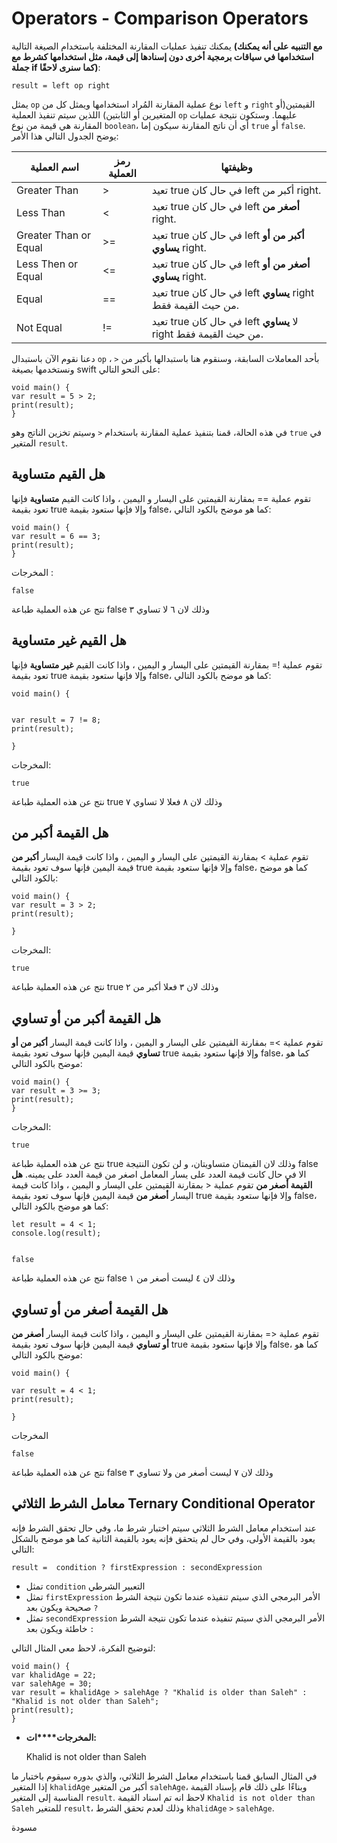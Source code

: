 # Operators - Comparison Operators
يمكنك تنفيذ عمليات المقارنة المختلفة باستخدام الصيغة التالية **(****مع التنبيه على أنه يمكنك استخدامها في سياقات برمجية أخرى دون إسنادها إلى قيمة، مثل استخدامها كشرط مع جملة if كما سنرى لاحقًا****)**:


    result = left op right

 يمثل `op` نوع عملية المقارنة المُراد استخدامها ويمثل كل من `left` و `right` القيمتين(أو المتغيرين أو الثابتين) اللذين سيتم تنفيذ العملية `op` عليهما. وستكون نتيجة عمليات المقارنة هي قيمة من نوع `boolean`، أي أن ناتج المقارنة سيكون إما `true` أو `false`. يوضح الجدول التالي هذا الأمر:

| **اسم العملية**       | **رمز العملية** | **وظيفتها**                                                     |
| --------------------- | --------------- | --------------------------------------------------------------- |
| Greater Than          | >               |  تعيد true في حال كان left أكبر من right.                    |
| Less Than             | <               | تعيد true في حال كان left **أصغر من** right.                    |
| Greater Than or Equal | >=              | تعيد true في حال كان left **أكبر من أو يساوي** right.           |
| Less Then or Equal    | <=              | تعيد true في حال كان left **أصغر من أو يساوي** right.           |
| Equal                 | ==              | تعيد true في حال كان left **يساوي** right من حيث القيمة فقط.    |
| Not Equal             | !=              | تعيد true في حال كان left لا **يساوي** right من حيث القيمة فقط. |

دعنا نقوم الآن باستبدال `op` بأحد المعاملات السابقة، وسنقوم هنا باستبدالها بأكبر من  `<` ، ونستخدمها بصيغة swift على النحو التالي:


    
    void main() {
    var result = 5 > 2;
    print(result);
    }

في هذه الحالة، قمنا بتنفيذ عملية المقارنة باستخدام `<` وسيتم تخزين الناتج وهو `true` في المتغير `result`.


## **هل القيم متساوية**

تقوم عملية == بمقارنة القيمتين على اليسار و اليمين ، واذا كانت القيم **متساوية** فإنها تعود بقيمة true وإلا فإنها ستعود بقيمة false، كما هو موضح بالكود التالي:

    
    void main() {
    var result = 6 == 3;
    print(result);
    }

المخرجات :

    false

نتج عن هذه العملية طباعة false وذلك لان ٦ لا تساوي ٣

## **هل القيم غير متساوية**

تقوم عملية != بمقارنة القيمتين على اليسار و اليمين ، واذا كانت القيم **غير** **متساوية** فإنها تعود بقيمة true وإلا فإنها ستعود بقيمة false، كما هو موضح بالكود التالي:

    void main() {
    
    
    var result = 7 != 8;
    print(result);
    
    }

المخرجات:

    true

نتج عن هذه العملية طباعة true وذلك لان ٨ فعلا لا تساوي ٧

## **هل القيمة أكبر من**

تقوم عملية > بمقارنة القيمتين على اليسار و اليمين ، واذا كانت قيمة اليسار **أكبر من** قيمة اليمين فإنها سوف تعود بقيمة true وإلا فإنها ستعود بقيمة false، كما هو موضح بالكود التالي:

    void main() {
    var result = 3 > 2;
    print(result);
    
    }

المخرجات:


    true

نتج عن هذه العملية طباعة true وذلك لان ٣ فعلا أكبر من ٢

## **هل القيمة أكبر من أو تساوي**

تقوم عملية >= بمقارنة القيمتين على اليسار و اليمين ، واذا كانت قيمة اليسار **أكبر من أو تساوي** قيمة اليمين فإنها سوف تعود بقيمة true وإلا فإنها ستعود بقيمة false، كما هو موضح بالكود التالي:

    void main() {
    var result = 3 >= 3;
    print(result);
    }

المخرجات:

    true

نتج عن هذه العملية طباعة true وذلك لان القيمتان متساويتان، و لن تكون النتيجة false الا في حال كانت قيمة العدد على يسار المعامل اصغر من قيمة العدد على يمينه. **هل القيمة أصغر من** تقوم عملية < بمقارنة القيمتين على اليسار و اليمين ، واذا كانت قيمة اليسار **أصغر من** قيمة اليمين فإنها سوف تعود بقيمة true وإلا فإنها ستعود بقيمة false، كما هو موضح بالكود التالي:

    let result = 4 < 1;
    console.log(result);
    
    
    false

نتج عن هذه العملية طباعة false وذلك لان ٤ ليست أصغر من ١

## **هل القيمة أصغر من أو تساوي**

تقوم عملية <= بمقارنة القيمتين على اليسار و اليمين ، واذا كانت قيمة اليسار **أصغر من أو تساوي** قيمة اليمين فإنها سوف تعود بقيمة true وإلا فإنها ستعود بقيمة false، كما هو موضح بالكود التالي:

    void main() {
      
    var result = 4 < 1;
    print(result);
    
    }
    

المخرجات


    
    false

نتج عن هذه العملية طباعة false وذلك لان ٧ ليست أصغر من ولا تساوي ٣

## 
## معامل الشرط الثلاثي Ternary Conditional Operator

عند استخدام معامل الشرط الثلاثي سيتم اختبار شرط ما، وفي حال تحقق الشرط فإنه يعود بالقيمة الأولى، وفي حال لم يتحقق فإنه يعود بالقيمة الثانية كما هو موضح بالشكل التالي:


    result =  condition ? firstExpression : secondExpression


- تمثل `condition`  التعبير الشرطي
- تمثل  `firstExpression` الأمر البرمجي الذي سيتم تنفيذه عندما تكون نتيجة الشرط صحيحة ويكون بعد `?`
- تمثل `secondExpression` الأمر البرمجي الذي سيتم تنفيذه عندما تكون نتيجة الشرط خاطئة ويكون بعد `:` 

لتوضيح الفكرة، لاحظ معي المثال التالي: 


    void main() {
    var khalidAge = 22;
    var salehAge = 30;
    var result = khalidAge > salehAge ? "Khalid is older than Saleh" : "Khalid is not older than Saleh";
    print(result);
    }


- **المخرجات****ات:**


    Khalid is not older than Saleh

في المثال السابق قمنا باستخدام معامل الشرط الثلاثي، والذي بدوره سيقوم باختبار ما إذا المتغير `khalidAge` أكبر من المتغير `salehAge`، وبناءًا على ذلك قام بإسناد القيمة المناسبة إلى المتغير `result`. لاحظ انه تم اسناد القيمة `Khalid is not older than Saleh` للمتغير `result`، وذلك لعدم تحقق الشرط `khalidAge` `>` `salehAge`.





مسودة
